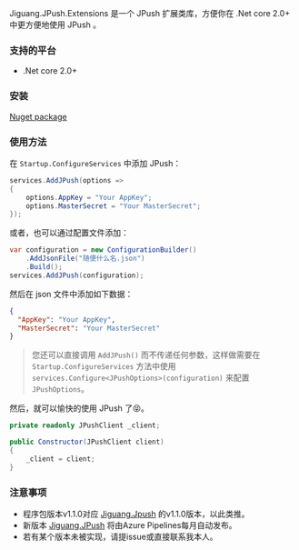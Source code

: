 Jiguang.JPush.Extensions 是一个 JPush 扩展类库，方便你在 .Net core 2.0+ 中更方便地使用 JPush 。

### 支持的平台

- .Net core 2.0+

### 安装

[Nuget package](https://www.nuget.org/packages/Jiguang.JPush.Extensions/)

### 使用方法

在 `Startup.ConfigureServices` 中添加 JPush：

```c#
services.AddJPush(options =>
{
    options.AppKey = "Your AppKey";
    options.MasterSecret = "Your MasterSecret";
});
```

或者，也可以通过配置文件添加：

```c#
var configuration = new ConfigurationBuilder()
    .AddJsonFile("随便什么名.json")
    .Build();
services.AddJPush(configuration);
```

然后在 json 文件中添加如下数据：

```json
{
  "AppKey": "Your AppKey",
  "MasterSecret": "Your MasterSecret"
}
```
> 您还可以直接调用 `AddJPush()` 而不传递任何参数，这样做需要在 `Startup.ConfigureServices` 方法中使用 `services.Configure<JPushOptions>(configuration)` 来配置 `JPushOptions`。

然后，就可以愉快的使用 JPush 了😝。

```c#
private readonly JPushClient _client;

public Constructor(JPushClient client)
{
    _client = client;
}
```

### 注意事项

 - 程序包版本v1.1.0对应 [Jiguang.Jpush](https://www.nuget.org/packages/Jiguang.JPush/) 的v1.1.0版本，以此类推。
 - 新版本 [Jiguang.JPush](https://www.nuget.org/packages/Jiguang.JPush/) 将由Azure Pipelines每月自动发布。
 - 若有某个版本未被实现，请提issue或直接联系我本人。